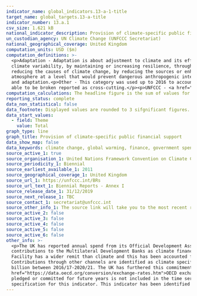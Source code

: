 ```yaml
---
indicator_name: global_indicators.13-a-1-title
target_name: global_targets.13-a-title
indicator_number: 13.a.1
csv_size: 1.621 kB
national_indicator_description: Provision of climate-specific public financial support as reported to the UNFCCC (Biennial Report - Annex I). Figures are given in US Dollars (millions).
un_custodian_agency: UN Climate Change (UNFCCC Secretariat)
national_geographical_coverage: United Kingdom
computation_units: USD ($m)
computation_definitions: >-
  <p>Adaptation - Adaptation is about adjustment to climate and its effects. The specific definition that applies to the data presented is - An activity that 'intends to reduce the vulnerability of human or natural systems to the current and expected impacts of climate change, including
  climate variability, by maintaining or increasing resilience, through increased ability to adapt to, or absorb, climate change stresses, shocks and variability and/or by helping reduce exposure to them.' (OECD DAC Rio Markers for Climate - Handbook).<p>Mitigation - Mitigation is about
  reducing the causes of climate change, by reducing the sources or enhancing the sinks of greenhouse gases. The specific definition that applies to the data presented is - An activity that 'contributes to the objective of stabilisation of greenhouse gas (GHG) concentrations in the
  atmosphere at a level that would prevent dangerous anthropogenic interference with the climate system by promoting efforts to reduce or limit GHG emissions or to enhance GHG sequestration.' (OECD DAC Rio Markers for Climate - Handbook).<p>Cross-cutting - Cross-cutting across mitigation
  and adaptation.<p>Other - This category was used up to 2016 to account for spend in cross-cutting programmes that could not be broken down into mitigation and adaptation elements. Since 2016 more spend has been able to be reported as either mitigation and adaptation, with any spend not
  able to be broken reported as cross-cutting.</p><p>UNFCCC - <a href="https://unfccc.int/about-us/about-the-secretariat">The United Nations Framework Convention on Climate Change</a>. <p> OECD - <a href="https://www.oecd.org/">Organisation for Economic Co-operation and Development</a>.
computation_calculations: The headline figure is the sum of values for all adaptation, mitigation, cross-cutting, and other funding for the year in question. 
reporting_status: complete
data_non_statistical: false
data_footnote: Displayed values are rounded to 3 sifgnificant figures. Data in the csv download are rounded to the nearest $m.
data_start_values:
  - field: Theme
    value: Total
graph_type: line
graph_title: Provision of climate-specific public financial support
data_show_map: false
data_keywords: climate change, global warming, finance, government spending, ODA
source_active_1: true
source_organisation_1: United Nations Framework Convention on Climate Change (UNFCCC)
source_periodicity_1: Biennial 
source_earliest_available_1: 2011
source_geographical_coverage_1: United Kingdom
source_url_1: https://unfccc.int/BRs
source_url_text_1: Biennial Reports - Annex I
source_release_date_1: 31/12/2019
source_next_release_1: TBC
source_contact_1: secretariat@unfccc.int
source_other_info_1: The source link will take you to the most recent report. Links to older reports are given under ANNEX I BR/NC SUBMISSIONS. Numbers are taken from the BR-CTF file for the United Kingdom, Table 7
source_active_2: false
source_active_3: false
source_active_4: false
source_active_5: false
source_active_6: false
other_info: >-
  <p>The UK has reported annual spend from its Official Development Assistance (ODA) budget that it has assessed as having clear climate change objectives. All reported UK International Climate Finance (ICF) is ODA. The UK does not include attributed shares of its core/general
  contributions to the Multilateral Development Banks as climate finance and these are not included in these figures. The UK has provided the majority of its climate finance via grants.<p>100% of Green Climate Fund contributions are counted as climate specific. The Global Environment
  Facility has a wider remit than climate and this has been accounted for in the amount scored as climate specific. For the purposes of reporting,  these climate specific multilateral contributions are included in cross-cutting but could be split 50% adaptation and 50% mitigation.
  Contributions through other channels are identified as climate specific when they are assessed as having clear climate change objectives.<p>Building on the commitment to £3.87 billion in ICF between 2011/12- 2015/16, the UK committed to further scale up climate finance to at least £5.8
  billion between 2016/17-2020/21. The UK has furthered this commitment by doubling its ICF to £11.6 billion between 2020/21 and 2025/26.<p>The reported finance is the amount recorded as spent for UK Government budgetary purposes (in £m and then converted to $m using <a
  href="https://data.oecd.org/conversion/exchange-rates.htm">OECD exchange rates</a> from 2013, and <a href="https://www.bankofengland.co.uk/boeapps/database/Rates.asp?TD=30&TM=Dec&TY=2011&into=GBP&rateview=D">end of year daily spot rates</a> previously). Therefore, spend that has been
  pledged or committed for future years is not included in the time series above. Spend using promissory notes is included at the deposit stage. These represent a legal promise for the UK to provide the total value of the promissory note to the note’s recipient.<p> Data follows the UN
  specification for this indicator. This indicator has been identified in collaboration with topic experts.
---
```

